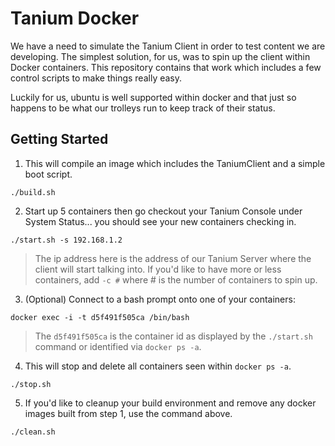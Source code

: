 # Tanium Docker

We have a need to simulate the Tanium Client in order to test content we are developing.  The simplest solution, for us, was to spin up the client within Docker containers.  This repository contains that work which includes a few control scripts to make things really easy.

Luckily for us, ubuntu is well supported within docker and that just so happens to be what our trolleys run to keep track of their status.

## Getting Started

1. This will compile an image which includes the TaniumClient and a simple boot script.
```
./build.sh
```

2. Start up 5 containers then go checkout your Tanium Console under System Status... you should see your new containers checking in.
```
./start.sh -s 192.168.1.2
```
> The ip address here is the address of our Tanium Server where the client will start talking into.
> If you'd like to have more or less containers, add `-c #` where # is the number of containers to spin up.

3. (Optional) Connect to a bash prompt onto one of your containers:
```
docker exec -i -t d5f491f505ca /bin/bash
```
> The `d5f491f505ca` is the container id as displayed by the `./start.sh` command or identified via `docker ps -a`.

4. This will stop and delete all containers seen within `docker ps -a`.
```
./stop.sh
```

5. If you'd like to cleanup your build environment and remove any docker images built from step 1, use the command above.
```
./clean.sh
```

